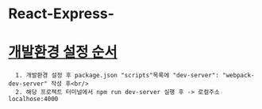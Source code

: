# React-Express-

   # [개발환경 설정 순서](http://slides.com/minjunkim-1/deck#/13/1)
      1. 개발환경 설정 후 package.json "scripts"목록에 "dev-server": "webpack-dev-server" 작성 후<br/>
      2. 해당 프로젝트 터미널에서 npm run dev-server 실행 후 -> 로컬주소 localhose:4000
